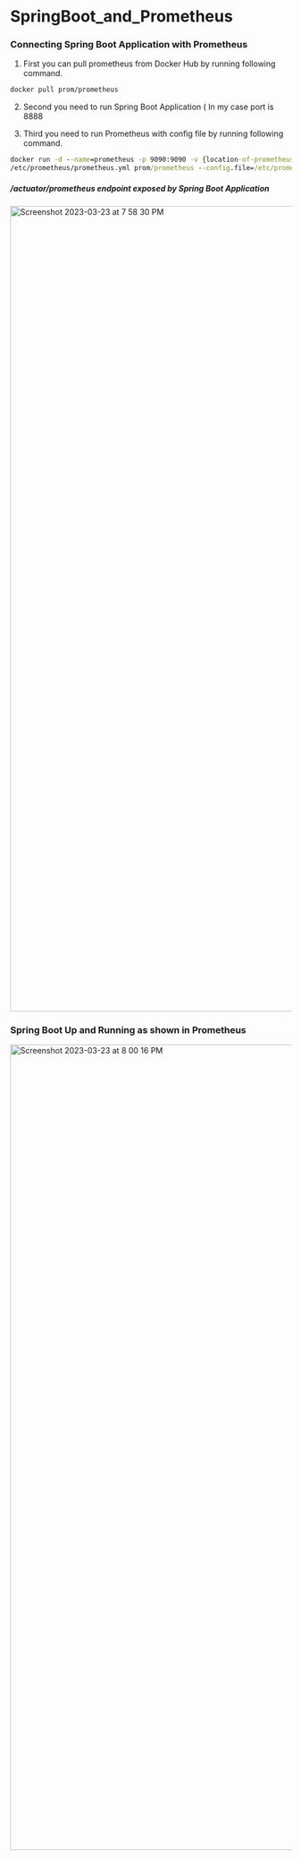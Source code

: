 # SpringBoot_and_Prometheus

### Connecting Spring Boot Application with Prometheus

1. First you can pull prometheus from Docker Hub by running following command.

```bash
docker pull prom/prometheus
```
2. Second you need to run Spring Boot Application ( In my case port is 8888

3. Third you need to run Prometheus with config file by running following command.

```cmd
docker run -d --name=prometheus -p 9090:9090 -v {location-of-prometheus.yml_file_directory}/prometheus.yml:
/etc/prometheus/prometheus.yml prom/prometheus --config.file=/etc/prometheus/prometheus.yml
```
##### /actuator/prometheus endpoint exposed by Spring Boot Application
<img width="1440" alt="Screenshot 2023-03-23 at 7 58 30 PM" src="https://user-images.githubusercontent.com/83266954/227232029-f3b4b4f6-b8eb-48b9-919a-540267252c24.png">


### Spring Boot Up and Running as shown in Prometheus
<img width="1440" alt="Screenshot 2023-03-23 at 8 00 16 PM" src="https://user-images.githubusercontent.com/83266954/227232413-05210eae-566c-4510-a963-ca2983285571.png">
